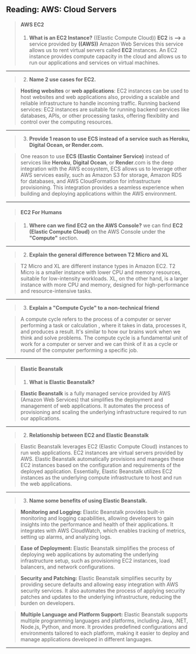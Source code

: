 ## Reading: AWS: Cloud Servers

>#### AWS EC2
>1. **What is an EC2 Instance?**
>((Elastic Compute Cloud)) **EC2** is **-->** a service provided by **((AWS))** Amazon Web Services this service allows us to rent virtual servers called **EC2** instances. An EC2 instance provides compute capacity in the cloud and allows us to run our applications and services on virtual machines.

---

>2. **Name 2 use cases for EC2.**

>**Hosting websites** or **web applications**: EC2 instances can be used to host websites and web applications also, providing a scalable and reliable infrastructure to handle incoming traffic.
>Running backend services: EC2 instances are suitable for running backend services like databases, APIs, or other processing tasks, offering flexibility and control over the computing resources.

---

>3. **Provide 1 reason to use ECS instead of a service such as Heroku, Digital Ocean, or Render.com.**

>One reason to use **ECS (Elastic Container Service)** instead of services like **Heroku**, **Digital Ocean**, or **Render**.com is the deep integration with the AWS ecosystem, ECS allows us to leverage other AWS services easily, such as Amazon S3 for storage, Amazon RDS for databases, and AWS CloudFormation for infrastructure provisioning. This integration provides a seamless experience when building and deploying applications within the AWS environment.

---

>#### EC2 For Humans

>1. **Where can we find EC2 on the AWS Console?**
>we can find **EC2 (Elastic Compute Cloud)** on the AWS Console under the **"Compute"** section.

---

>2. **Explain the general difference between T2 Micro and XL**

>T2 Micro and XL are different instance types in Amazon EC2. 
T2 Micro is a smaller instance with lower CPU and memory resources, suitable for low-intensity workloads. XL, on the other hand, is a larger instance with more CPU and memory, designed for high-performance and resource-intensive tasks.

---

>3. **Explain a "Compute Cycle" to a non-technical friend**

>A compute cycle refers to the process of a computer or server performing a task or calculation , where it takes in data, processes it, and produces a result. It's similar to how our brains work when we think and solve problems. The compute cycle is a fundamental unit of work for a computer or server and we can think of it as a cycle or round of the computer performing a specific job.

---

>#### Elastic Beanstalk
>1. **What is Elastic Beanstalk?**

>**Elastic Beanstalk** is a fully managed service provided by AWS (Amazon Web Services) that simplifies the deployment and management of web applications. It automates the process of provisioning and scaling the underlying infrastructure required to run our applications.

---


>2. **Relationship between EC2 and Elastic Beanstalk**

>Elastic Beanstalk leverages EC2 (Elastic Compute Cloud) instances to run web applications. EC2 instances are virtual servers provided by AWS. Elastic Beanstalk automatically provisions and manages these EC2 instances based on the configuration and requirements of the deployed application. Essentially, Elastic Beanstalk utilizes EC2 instances as the underlying compute infrastructure to host and run the web applications.

---

>3. **Name some benefits of using Elastic Beanstalk.**

>**Monitoring and Logging:** Elastic Beanstalk provides built-in monitoring and logging capabilities, allowing developers to gain insights into the performance and health of their applications. It integrates with AWS CloudWatch, which enables tracking of metrics, setting up alarms, and analyzing logs.

>**Ease of Deployment:** Elastic Beanstalk simplifies the process of deploying web applications by automating the underlying infrastructure setup, such as provisioning EC2 instances, load balancers, and network configurations.

>**Security and Patching:** Elastic Beanstalk simplifies security by providing secure defaults and allowing easy integration with AWS security services. It also automates the process of applying security patches and updates to the underlying infrastructure, reducing the burden on developers.

>**Multiple Language and Platform Support:** Elastic Beanstalk supports multiple programming languages and platforms, including Java, .NET, Node.js, Python, and more. It provides predefined configurations and environments tailored to each platform, making it easier to deploy and manage applications developed in different languages.

---
